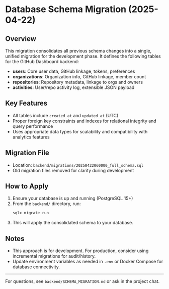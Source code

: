 # Database Schema Migration (2025-04-22)

## Overview

This migration consolidates all previous schema changes into a single, unified migration for the development phase. It defines the following tables for the GitHub Dashboard backend:

- **users**: Core user data, GitHub linkage, tokens, preferences
- **organizations**: Organization info, GitHub linkage, member count
- **repositories**: Repository metadata, linkage to orgs and owners
- **activities**: User/repo activity log, extensible JSON payload

## Key Features

- All tables include `created_at` and `updated_at` (UTC)
- Proper foreign key constraints and indexes for relational integrity and query performance
- Uses appropriate data types for scalability and compatibility with analytics features

## Migration File

- Location: `backend/migrations/20250422060000_full_schema.sql`
- Old migration files removed for clarity during development

## How to Apply

1. Ensure your database is up and running (PostgreSQL 15+)
2. From the `backend/` directory, run:
   ```bash
   sqlx migrate run
   ```
3. This will apply the consolidated schema to your database.

## Notes

- This approach is for development. For production, consider using incremental migrations for audit/history.
- Update environment variables as needed in `.env` or Docker Compose for database connectivity.

---

For questions, see `backend/SCHEMA_MIGRATION.md` or ask in the project chat.
